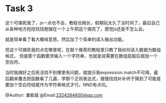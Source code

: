 # Task 3

这个可搞死我了，js一点也不会，教程也贼长，假期玩太久了没时间了。最后自己从各种地方挖挖找找勉强在一个上午把这个搞完了，感觉js还是不怎么会。

就是简单看了看大概啥意思，然后加了个简单的读入输出功能。

但这个可搞死我的点在哪里呢，在那个推荐的教程里只教了我如何读入数据为数组格式，
但是那个函数要求输入一个字符串，也就是说需要在数组屁股后面加一个空白符。

当时我搞好之后死活找不到哪里有问题，就提示我expression.match不可用，最后翻来覆去把函数看了几遍，学那个正则表达式，搜搜找找补补终于猜到了可能是要加个空白符结尾作为字符串格式才行。NND有点坑。

@Author:  潘紫城
@Email:2324284600@qq.com
